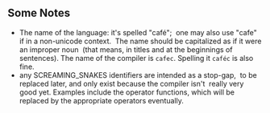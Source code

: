 Some Notes
---

* The name of the language: it's spelled "café";
  one may also use "cafe" if in a non-unicode context.
  The name should be capitalized as if it were an improper noun
  (that means, in titles and at the beginnings of sentences).
  The name of the compiler is `cafec`. Spelling it `caféc` is also fine.
* any SCREAMING_SNAKES identifiers are intended as a stop-gap,
  to be replaced later, and only exist because the compiler isn't
  really very good yet. Examples include the operator functions,
  which will be replaced by the appropriate operators eventually.
